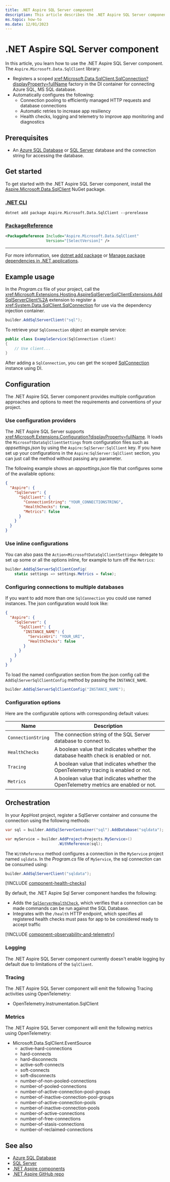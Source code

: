 ```yaml
---
title: .NET Aspire SQL Server component
description: This article describes the .NET Aspire SQL Server component.
ms.topic: how-to
ms.date: 12/01/2023
---
```


# .NET Aspire SQL Server component

In this article, you learn how to use the .NET Aspire SQL Server component. The `Aspire.Microsoft.Data.SqlClient` library:

- Registers a scoped <xref:Microsoft.Data.SqlClient.SqlConnection?displayProperty=fullName> factory in the DI container for connecting Azure SQL, MS SQL database.
- Automatically configures the following:
  - Connection pooling to efficiently managed HTTP requests and database connections
  - Automatic retries to increase app resiliency
  - Health checks, logging and telemetry to improve app monitoring and diagnostics

## Prerequisites

- An [Azure SQL Database](/azure/azure-sql/database) or [SQL Server](/sql/sql-server) database and the connection string for accessing the database.

## Get started

To get started with the .NET Aspire SQL Server component, install the [Aspire.Microsoft.Data.SqlClient](https://www.nuget.org/packages/Aspire.Microsoft.Data.SqlClient) NuGet package.

### [.NET CLI](#tab/dotnet-cli)

```dotnetcli
dotnet add package Aspire.Microsoft.Data.SqlClient --prerelease
```

### [PackageReference](#tab/package-reference)

```xml
<PackageReference Include="Aspire.Microsoft.Data.SqlClient"
                  Version="[SelectVersion]" />
```

---

For more information, see [dotnet add package](/dotnet/core/tools/dotnet-add-package) or [Manage package dependencies in .NET applications](/dotnet/core/tools/dependencies).

## Example usage

In the _Program.cs_ file of your project, call the <xref:Microsoft.Extensions.Hosting.AspireSqlServerSqlClientExtensions.AddSqlServerClient%2A> extension to register a <xref:System.Data.SqlClient.SqlConnection> for use via the dependency injection container.

```csharp
builder.AddSqlServerClient("sql");
```

To retrieve your `SqlConnection` object an example service:

```csharp
public class ExampleService(SqlConnection client)
{
    // Use client...
}
```

After adding a `SqlConnection`, you can get the scoped [SqlConnection](/dotnet/api/microsoft.data.sqlclient.sqlconnection) instance using DI.

## Configuration

The .NET Aspire SQL Server component provides multiple configuration approaches and options to meet the requirements and conventions of your project.

### Use configuration providers

The .NET Aspire SQL Server supports <xref:Microsoft.Extensions.Configuration?displayProperty=fullName>. It loads the `MicrosoftDataSqlClientSettings` from configuration files such as _appsettings.json_ by using the `Aspire:SqlServer:SqlClient` key. If you have set up your configurations in the `Aspire:SqlServer:SqlClient` section, you can just call the method without passing any parameter.

The following example shows an _appsettings.json_ file that configures some of the available options:

```json
{
  "Aspire": {
    "SqlServer": {
      "SqlClient": {
        "ConnectionString": "YOUR_CONNECTIONSTRING",
        "HealthChecks": true,
        "Metrics": false
      }
    }
  }
}
```

### Use inline configurations

You can also pass the `Action<MicrosoftDataSqlClientSettings>` delegate to set up some or all the options inline, for example to turn off the `Metrics`:

```csharp
builder.AddSqlServerSqlClientConfig(
    static settings => settings.Metrics = false);
```

### Configuring connections to multiple databases

If you want to add more than one `SqlConnection` you could use named instances. The json configuration would look like:

```json
{
  "Aspire": {
    "SqlServer": {
      "SqlClient": {
        "INSTANCE_NAME": {
          "ServiceUri": "YOUR_URI",
          "HealthChecks": false
        }
      }
    }
  }
}
```

To load the named configuration section from the json config call the `AddSqlServerSqlClientConfig` method by passing the `INSTANCE_NAME`.

```csharp
builder.AddSqlServerSqlClientConfig("INSTANCE_NAME");
```

### Configuration options

Here are the configurable options with corresponding default values:

| Name | Description |
|--|--|
| `ConnectionString` | The connection string of the SQL Server database to connect to. |
| `HealthChecks` | A boolean value that indicates whether the database health check is enabled or not. |
| `Tracing` | A boolean value that indicates whether the OpenTelemetry tracing is enabled or not. |
| `Metrics` | A boolean value that indicates whether the OpenTelemetry metrics are enabled or not. |

## Orchestration

In your AppHost project, register a SqlServer container and consume the connection using the following methods:

```csharp
var sql = builder.AddSqlServerContainer("sql").AddDatabase("sqldata");

var myService = builder.AddProject<Projects.MyService>()
                       .WithReference(sql);
```

The `WithReference` method configures a connection in the `MyService` project named `sqldata`. In the _Program.cs_ file of `MyService`, the sql connection can be consumed using:

```csharp
builder.AddSqlServerClient("sqldata");
```

[!INCLUDE [component-health-checks](../includes/component-health-checks.md)]

By default, the .NET Aspire Sql Server component handles the following:

- Adds the [`SqlServerHealthCheck`](https://github.com/Xabaril/AspNetCore.Diagnostics.HealthChecks/blob/master/src/HealthChecks.NpgSql/NpgSqlHealthCheck.cs), which verifies that a connection can be made commands can be run against the SQL Database.
- Integrates with the `/health` HTTP endpoint, which specifies all registered health checks must pass for app to be considered ready to accept traffic

[!INCLUDE [component-observability-and-telemetry](../includes/component-observability-and-telemetry.md)]

### Logging

The .NET Aspire SQL Server component currently doesn't enable logging by default due to limitations of the `SqlClient`.

### Tracing

The .NET Aspire SQL Server component will emit the following Tracing activities using OpenTelemetry:

- OpenTelemetry.Instrumentation.SqlClient

### Metrics

The .NET Aspire SQL Server component will emit the following metrics using OpenTelemetry:

- Microsoft.Data.SqlClient.EventSource
  - active-hard-connections
  - hard-connects
  - hard-disconnects
  - active-soft-connects
  - soft-connects
  - soft-disconnects
  - number-of-non-pooled-connections
  - number-of-pooled-connections
  - number-of-active-connection-pool-groups
  - number-of-inactive-connection-pool-groups
  - number-of-active-connection-pools
  - number-of-inactive-connection-pools
  - number-of-active-connections
  - number-of-free-connections
  - number-of-stasis-connections
  - number-of-reclaimed-connections

## See also

- [Azure SQL Database](/azure/azure-sql/database)
- [SQL Server](/sql/sql-server)
- [.NET Aspire components](../components-overview.md)
- [.NET Aspire GitHub repo](https://github.com/dotnet/aspire)

